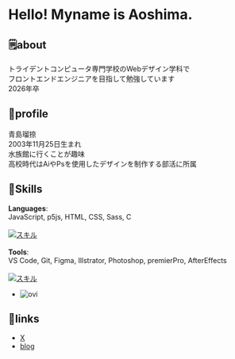 # Hello! Myname is Aoshima.

## 🗒️about
トライデントコンピュータ専門学校のWebデザイン学科で<br>
フロントエンドエンジニアを目指して勉強しています<br>
2026年卒

## 🌈profile
青島瑠捺<br>
2003年11月25日生まれ<br>
水族館に行くことが趣味<br>
高校時代はAiやPsを使用したデザインを制作する部活に所属<br>

## 💪Skills
**Languages**: <br>
JavaScript, p5js, HTML, CSS, Sass, C<br>
<br>
[![スキル](https://skillicons.dev/icons?i=js,p5js,html,css,sass,c&perline=3)]()
<br>
<br>
**Tools**: <br>
VS Code, Git, Figma, Illstrator, Photoshop, premierPro, AfterEffects<br>
<br>
[![スキル](https://skillicons.dev/icons?i=vscode,git,figma,ai,ps,pr,ae&perline=4)]()
<br>
- <img src="https://github-readme-stats.vercel.app/api/top-langs?username=shimashima4&show_icons=true&locale=en&layout=compact&theme=chartreuse-dark" alt="ovi" /></p>

## 🔗links
- [X](https://x.com/aoshimalobo?s=21)
- [blog](https://aoshima.pupu.jp/blog/)




